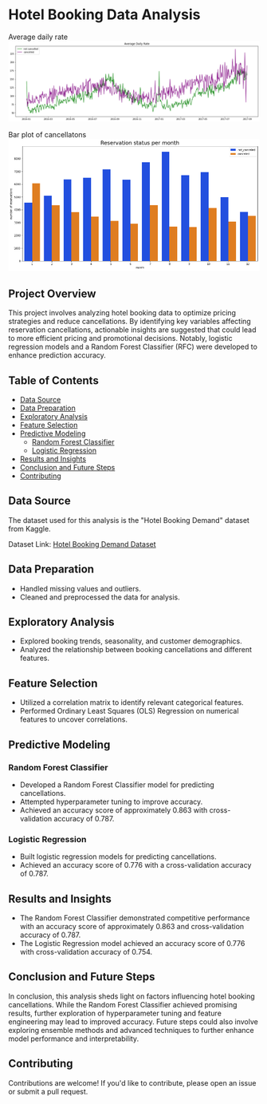 # Hotel Booking Data Analysis
Average daily rate
![time_series_ADR](images/time_series_ADR.png)

Bar plot of cancellatons
![hotel_cancels](images/hotel_cancels.png)

## Project Overview

This project involves analyzing hotel booking data to optimize pricing strategies and reduce cancellations. By identifying key variables affecting reservation cancellations, actionable insights are suggested that could lead to more efficient pricing and promotional decisions. Notably, logistic regression models and a Random Forest Classifier (RFC) were developed to enhance prediction accuracy.

## Table of Contents

- [Data Source](#data-source)
- [Data Preparation](#data-preparation)
- [Exploratory Analysis](#exploratory-analysis)
- [Feature Selection](#feature-selection)
- [Predictive Modeling](#predictive-modeling)
  - [Random Forest Classifier](#random-forest-classifier)
  - [Logistic Regression](#logistic-regression)
- [Results and Insights](#results-and-insights)
- [Conclusion and Future Steps](#conclusion-and-future-steps)
- [Contributing](#contributing)

## Data Source

The dataset used for this analysis is the "Hotel Booking Demand" dataset from Kaggle.

Dataset Link: [Hotel Booking Demand Dataset](https://www.kaggle.com/jessemostipak/hotel-booking-demand)

## Data Preparation

- Handled missing values and outliers.
- Cleaned and preprocessed the data for analysis.

## Exploratory Analysis

- Explored booking trends, seasonality, and customer demographics.
- Analyzed the relationship between booking cancellations and different features.

## Feature Selection

- Utilized a correlation matrix to identify relevant categorical features.
- Performed Ordinary Least Squares (OLS) Regression on numerical features to uncover correlations.

## Predictive Modeling

### Random Forest Classifier

- Developed a Random Forest Classifier model for predicting cancellations.
- Attempted hyperparameter tuning to improve accuracy.
- Achieved an accuracy score of approximately 0.863 with cross-validation accuracy of 0.787.

### Logistic Regression

- Built logistic regression models for predicting cancellations.
- Achieved an accuracy score of 0.776 with a cross-validation accuracy of 0.787.

## Results and Insights

- The Random Forest Classifier demonstrated competitive performance with an accuracy score of approximately 0.863 and cross-validation accuracy of 0.787.
- The Logistic Regression model achieved an accuracy score of 0.776 with  cross-validation accuracy of 0.754.

## Conclusion and Future Steps

In conclusion, this analysis sheds light on factors influencing hotel booking cancellations. While the Random Forest Classifier achieved promising results, further exploration of hyperparameter tuning and feature engineering may lead to improved accuracy. Future steps could also involve exploring ensemble methods and advanced techniques to further enhance model performance and interpretability.

## Contributing

Contributions are welcome! If you'd like to contribute, please open an issue or submit a pull request.
